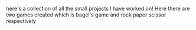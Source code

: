 here's a collection of all the small projects I have worked on!
Here there are two games created which is bagel's game and rock paper scissor respectively
